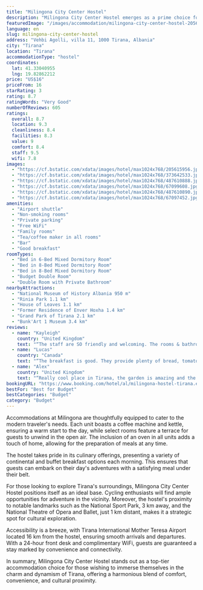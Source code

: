 ```yaml
---
title: "Milingona City Center Hostel"
description: "Milingona City Center Hostel emerges as a prime choice for travelers seeking a blend of comfort and convenience in the heart of Tirana."
featuredImage: "/images/accommodation/milingona-city-center-hostel-205615956.jpg"
language: en
slug: milingona-city-center-hostel
address: "Vehbi Agolli, villa 11, 1000 Tirana, Albania"
city: "Tirana"
location: "Tirana"
accommodationType: "hostel"
coordinates:
  lat: 41.33040955
  lng: 19.82862212
price: "US$16"
priceFrom: 16
starRating: 3
rating: 8.7
ratingWords: "Very Good"
numberOfReviews: 605
ratings:
  overall: 8.7
  location: 9.3
  cleanliness: 8.4
  facilities: 8.3
  value: 9
  comfort: 8.4
  staff: 9.5
  wifi: 7.8
images:
  - "https://cf.bstatic.com/xdata/images/hotel/max1024x768/205615956.jpg?k=a7b78d547bf1b906f1832cbd58522dba562677426fad473f28f422b0a16392c8&o=&hp=1"
  - "https://cf.bstatic.com/xdata/images/hotel/max1024x768/373642533.jpg?k=cb10f49448fa1fd818504821cda0fdabb779fb51b61c92336fdf3a5f65115e50&o=&hp=1"
  - "https://cf.bstatic.com/xdata/images/hotel/max1024x768/487610888.jpg?k=02f611929d4bee322379c685bd12fca2e1f322f37675e9b2a7ebda702376cd8b&o=&hp=1"
  - "https://cf.bstatic.com/xdata/images/hotel/max1024x768/67099608.jpg?k=15d888235d6b9a2ea3f827e131c6aba923e9b1b129949226adfa591b34ee0b54&o=&hp=1"
  - "https://cf.bstatic.com/xdata/images/hotel/max1024x768/487610890.jpg?k=8797346cb26fd02e6f8914c8bd944c006c6809803b5d24428b5f00452b3dc753&o=&hp=1"
  - "https://cf.bstatic.com/xdata/images/hotel/max1024x768/67097452.jpg?k=627ace606b7fb5f0f41b5840b58fb47e9317f2307902ace3291d5c8411e9a2d3&o=&hp=1"
amenities:
  - "Airport shuttle"
  - "Non-smoking rooms"
  - "Private parking"
  - "Free WiFi"
  - "Family rooms"
  - "Tea/coffee maker in all rooms"
  - "Bar"
  - "Good breakfast"
roomTypes:
  - "Bed in 6-Bed Mixed Dormitory Room"
  - "Bed in 8-Bed Mixed Dormitory Room"
  - "Bed in 8-Bed Mixed Dormitory Room"
  - "Budget Double Room"
  - "Double Room with Private Bathroom"
nearbyAttractions:
  - "National Museum of History Albania 950 m"
  - "Rinia Park 1.1 km"
  - "House of Leaves 1.1 km"
  - "Former Residence of Enver Hoxha 1.4 km"
  - "Grand Park of Tirana 2.1 km"
  - "Bunk'Art 1 Museum 3.4 km"
reviews:
  - name: "Kayleigh"
    country: "United Kingdom"
    text: "“The staff are SO friendly and welcoming. The rooms & bathrooms were clean, communal areas also clean, very nicely laid out and decorated. The beds are very comfy! We felt at ease very quickly after arriving that we could stay here with no issues,...”"
  - name: "Lucas"
    country: "Canada"
    text: "“The breakfast is good. They provide plenty of bread, tomato, cucumber, cheese, butter, coffee, and tea every morning. There are also a lot of mandarin trees on the property, so you can always snack on a few of those.”"
  - name: "Alex"
    country: "United Kingdom"
    text: "“Really cool place in Tirana, the garden is amazing and the staff always keeping a good vibe”"
bookingURL: "https://www.booking.com/hotel/al/milingona-hostel-tirana.en-gb.html?aid=8035640"
bestFor: "Best for Budget"
bestCategories: "Budget"
category: "Budget"
---
```


Accommodations at Milingona are thoughtfully equipped to cater to the modern traveler's needs. Each unit boasts a coffee machine and kettle, ensuring a warm start to the day, while select rooms feature a terrace for guests to unwind in the open air. The inclusion of an oven in all units adds a touch of home, allowing for the preparation of meals at any time.

The hostel takes pride in its culinary offerings, presenting a variety of continental and buffet breakfast options each morning. This ensures that guests can embark on their day's adventures with a satisfying meal under their belt.

For those looking to explore Tirana's surroundings, Milingona City Center Hostel positions itself as an ideal base. Cycling enthusiasts will find ample opportunities for adventure in the vicinity. Moreover, the hostel's proximity to notable landmarks such as the National Sport Park, 3 km away, and the National Theatre of Opera and Ballet, just 1 km distant, makes it a strategic spot for cultural exploration.

Accessibility is a breeze, with Tirana International Mother Teresa Airport located 16 km from the hostel, ensuring smooth arrivals and departures. With a 24-hour front desk and complimentary WiFi, guests are guaranteed a stay marked by convenience and connectivity.

In summary, Milingona City Center Hostel stands out as a top-tier accommodation choice for those wishing to immerse themselves in the charm and dynamism of Tirana, offering a harmonious blend of comfort, convenience, and cultural proximity.